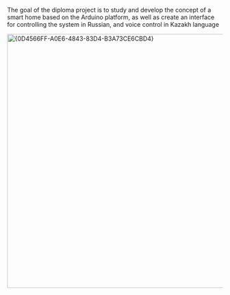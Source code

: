 The goal of the diploma project is to study and develop the concept of a smart
home based on the Arduino platform, as well as create an interface for controlling
the system in Russian, and voice control in Kazakh language 


<img width="807" height="592" alt="{0D4566FF-A0E6-4843-83D4-B3A73CE6CBD4}" src="https://github.com/user-attachments/assets/c03977bc-f7d6-4e37-b07b-9ef13ac89197" />
